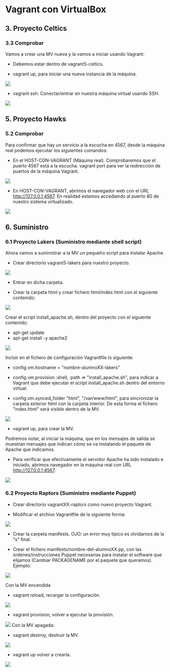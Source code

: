 # Vagrant con VirtualBox
## 3. Proyecto Celtics
### 3.3 Comprobar
Vamos a crear una MV nueva y la vamos a iniciar usando Vagrant:

  * Debemos estar dentro de vagrant5-celtics.

  * vagrant up, para iniciar una nueva instancia de la máquina.


  ![](1.png)


* vagrant ssh: Conectar/entrar en nuestra máquina virtual usando SSH.

![](2.png)
## 5. Proyecto Hawks
### 5.2 Comprobar
Para confirmar que hay un servicio a la escucha en 4567, desde la máquina real podemos ejecutar los siguientes comandos:

* En el HOST-CON-VAGRANT (Máquina real). Comprobaremos que el puerto 4567 está a la escucha. vagrant port para ver la redirección de puertos de la máquina Vagrant.

![](3.png)
* En HOST-CON-VAGRANT, abrimos el navegador web con el URL http://127.0.0.1:4567. En realidad estamos accediendo al puerto 80 de nuestro sistema virtualizado.

![](4.png)
## 6. Suministro
### 6.1 Proyecto Lakers (Suministro mediante shell script)
Ahora vamos a suministrar a la MV un pequeño script para instalar Apache.
* Crear directorio vagrant5-lakers para nuestro proyecto.

![](5.png)
* Entrar en dicha carpeta.

* Crear la carpeta html y crear fichero html/index.html con el siguiente contenido:

![](8.png)

Crear el script install_apache.sh, dentro del proyecto con el siguiente contenido:

* apt-get update
* apt-get install -y apache2

![](6.png)

Incluir en el fichero de configuración Vagrantfile lo siguiente:

* config.vm.hostname = "nombre-alumnoXX-lakers"


* config.vm.provision :shell, :path => "install_apache.sh", para indicar a Vagrant que debe ejecutar el script install_apache.sh dentro del entorno virtual.

* config.vm.synced_folder "html", "/var/www/html", para sincronizar la carpeta exterior html con la carpeta interior. De esta forma el fichero "index.html" será visible dentro de la MV.

![](7.png)
* vagrant up, para crear la MV.


Podremos notar, al iniciar la máquina, que en los mensajes de salida se muestran mensajes que indican cómo se va instalando el paquete de Apache que indicamos.
* Para verificar que efectivamente el servidor Apache ha sido instalado e iniciado, abrimos navegador en la máquina real con URL http://127.0.0.1:4567.

![](9.png)

### 6.2 Proyecto Raptors (Suministro mediante Puppet)

* Crear directorio vagrantXX-raptors como nuevo proyecto Vagrant.

* Modificar el archivo Vagrantfile de la siguiente forma:

![](13.png)

* Crear la carpeta manifests. OJO: un error muy típico es olvidarnos de la "s" final.

* Crear el fichero manifests/nombre-del-alumnoXX.pp, con las órdenes/instrucciones Puppet necesarias para instalar el software que elijamos (Cambiar PACKAGENAME por el paquete que queramos). Ejemplo:

![](14.png)

Con la MV encendida
* vagrant reload, recargar la configuración.

![](15.png)

* vagrant provision, volver a ejecutar la provisión.

![](16.png)
Con la MV apagada:
  * vagrant destroy, destruir la MV.

![](17.png)
  * vagrant up volver a crearla.

![](18.png)
